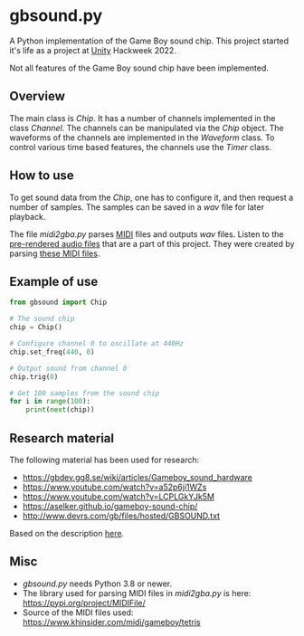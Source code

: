 # gbsound.py
A Python implementation of the Game Boy sound chip. This project started it's life
as a project at [Unity](https://unity.com/) Hackweek 2022.

Not all features of the Game Boy sound chip have been implemented.

## Overview

The main class is _Chip_. It has a number of channels implemented in the class _Channel_.
The channels can be manipulated via the _Chip_ object. The waveforms of the channels
are implemented in the _Waveform_ class. To control various time based features, the
channels use the _Timer_ class.

## How to use
To get sound data from the _Chip_, one has to configure it, and then request a number of samples.
The samples can be saved in a _wav_ file for later playback.

The file _midi2gba.py_ parses [MIDI](https://en.wikipedia.org/wiki/MIDI) files and outputs _wav_ files.
Listen to the [pre-rendered audio files](https://github.com/tobiasbp/gbsound/tree/main/sounds) that are
a part of this project.
They were created by parsing [these MIDI files](https://github.com/tobiasbp/gbsound/tree/main/midi).

## Example of use
```python
from gbsound import Chip

# The sound chip
chip = Chip()

# Configure channel 0 to oscillate at 440Hz
chip.set_freq(440, 0)

# Output sound from channel 0
chip.trig(0)

# Get 100 samples from the sound chip
for i in range(100):
    print(next(chip))
```

## Research material
The following material has been used for research:  

* https://gbdev.gg8.se/wiki/articles/Gameboy_sound_hardware
* https://www.youtube.com/watch?v=a52p6ji1WZs
* https://www.youtube.com/watch?v=LCPLGkYJk5M
* https://aselker.github.io/gameboy-sound-chip/
* http://www.devrs.com/gb/files/hosted/GBSOUND.txt

Based on the description [here]().

## Misc
* _gbsound.py_ needs Python 3.8 or newer.
* The library used for parsing MIDI files in _midi2gba.py_ is here: https://pypi.org/project/MIDIFile/
* Source of the MIDI files used: https://www.khinsider.com/midi/gameboy/tetris